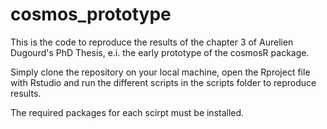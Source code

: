 # cosmos_prototype

This is the code to reproduce the results of the chapter 3 of Aurelien Dugourd's PhD Thesis, e.i. the early prototype of the cosmosR package.

Simply clone the repository on your local machine, open the Rproject file with Rstudio and run the different scripts in the scripts folder to reproduce results.

The required packages for each scirpt must be installed.
